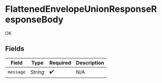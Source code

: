 # FlattenedEnvelopeUnionResponseResponseBody

OK


## Fields

| Field              | Type               | Required           | Description        |
| ------------------ | ------------------ | ------------------ | ------------------ |
| `message`          | *String*           | :heavy_check_mark: | N/A                |